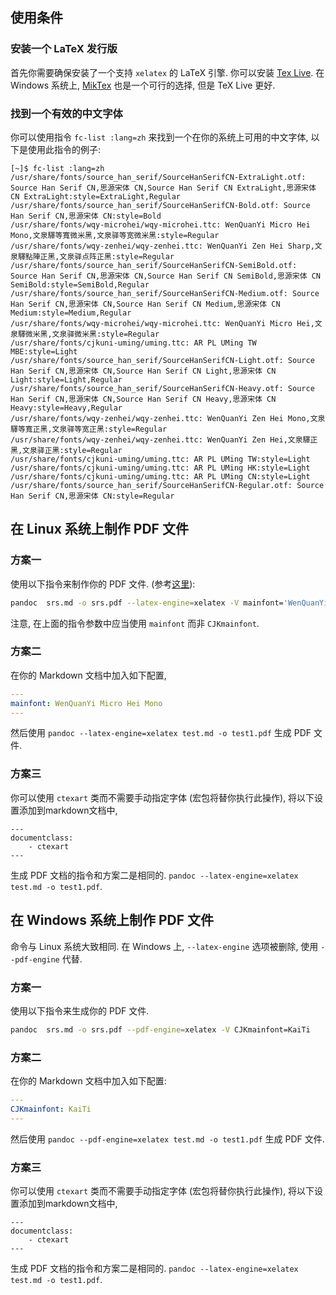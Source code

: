 ## 使用条件
### 安装一个 LaTeX 发行版
首先你需要确保安装了一个支持 `xelatex` 的 LaTeX 引擎. 你可以安装 [Tex Live](https://www.tug.org/texlive/quickinstall.html). 在 Windows 系统上, [MikTex](https://miktex.org/) 也是一个可行的选择, 但是 TeX Live 更好.
### 找到一个有效的中文字体
你可以使用指令 `fc-list :lang=zh` 来找到一个在你的系统上可用的中文字体, 以下是使用此指令的例子:
```
[~]$ fc-list :lang=zh
/usr/share/fonts/source_han_serif/SourceHanSerifCN-ExtraLight.otf: Source Han Serif CN,思源宋体 CN,Source Han Serif CN ExtraLight,思源宋体 CN ExtraLight:style=ExtraLight,Regular
/usr/share/fonts/source_han_serif/SourceHanSerifCN-Bold.otf: Source Han Serif CN,思源宋体 CN:style=Bold
/usr/share/fonts/wqy-microhei/wqy-microhei.ttc: WenQuanYi Micro Hei Mono,文泉驛等寬微米黑,文泉驿等宽微米黑:style=Regular
/usr/share/fonts/wqy-zenhei/wqy-zenhei.ttc: WenQuanYi Zen Hei Sharp,文泉驛點陣正黑,文泉驿点阵正黑:style=Regular
/usr/share/fonts/source_han_serif/SourceHanSerifCN-SemiBold.otf: Source Han Serif CN,思源宋体 CN,Source Han Serif CN SemiBold,思源宋体 CN SemiBold:style=SemiBold,Regular
/usr/share/fonts/source_han_serif/SourceHanSerifCN-Medium.otf: Source Han Serif CN,思源宋体 CN,Source Han Serif CN Medium,思源宋体 CN Medium:style=Medium,Regular
/usr/share/fonts/wqy-microhei/wqy-microhei.ttc: WenQuanYi Micro Hei,文泉驛微米黑,文泉驿微米黑:style=Regular
/usr/share/fonts/cjkuni-uming/uming.ttc: AR PL UMing TW MBE:style=Light
/usr/share/fonts/source_han_serif/SourceHanSerifCN-Light.otf: Source Han Serif CN,思源宋体 CN,Source Han Serif CN Light,思源宋体 CN Light:style=Light,Regular
/usr/share/fonts/source_han_serif/SourceHanSerifCN-Heavy.otf: Source Han Serif CN,思源宋体 CN,Source Han Serif CN Heavy,思源宋体 CN Heavy:style=Heavy,Regular
/usr/share/fonts/wqy-zenhei/wqy-zenhei.ttc: WenQuanYi Zen Hei Mono,文泉驛等寬正黑,文泉驿等宽正黑:style=Regular
/usr/share/fonts/wqy-zenhei/wqy-zenhei.ttc: WenQuanYi Zen Hei,文泉驛正黑,文泉驿正黑:style=Regular
/usr/share/fonts/cjkuni-uming/uming.ttc: AR PL UMing TW:style=Light
/usr/share/fonts/cjkuni-uming/uming.ttc: AR PL UMing HK:style=Light
/usr/share/fonts/cjkuni-uming/uming.ttc: AR PL UMing CN:style=Light
/usr/share/fonts/source_han_serif/SourceHanSerifCN-Regular.otf: Source Han Serif CN,思源宋体 CN:style=Regular
```
## 在 Linux 系统上制作 PDF 文件

### 方案一
使用以下指令来制作你的 PDF 文件. (参考[这里](http://pandoc.org/faqs.html#i-get-a-blank-document-when-i-try-to-convert-a-markdown-document-in-chinese-to-pdf-using-pandoc--o-test.pdf-test.markdown.)):
```bash
pandoc  srs.md -o srs.pdf --latex-engine=xelatex -V mainfont='WenQuanYi Micro Hei Mono'
```
注意, 在上面的指令参数中应当使用 `mainfont` 而非 `CJKmainfont`.

### 方案二
在你的 Markdown 文档中加入如下配置,
```yaml
---
mainfont: WenQuanYi Micro Hei Mono
---
```
然后使用 `pandoc --latex-engine=xelatex test.md -o test1.pdf` 生成 PDF 文件.

### 方案三
你可以使用 `ctexart` 类而不需要手动指定字体 (宏包将替你执行此操作), 将以下设置添加到markdown文档中,
```
---
documentclass:
    - ctexart
---
```
生成 PDF 文档的指令和方案二是相同的. `pandoc --latex-engine=xelatex test.md -o test1.pdf`.


## 在 Windows 系统上制作 PDF 文件
命令与 Linux 系统大致相同. 在 Windows 上, `--latex-engine` 选项被删除, 使用 `--pdf-engine` 代替.

### 方案一
使用以下指令来生成你的 PDF 文件.
```bash
pandoc  srs.md -o srs.pdf --pdf-engine=xelatex -V CJKmainfont=KaiTi
```
### 方案二
在你的 Markdown 文档中加入如下配置:
```yaml
---
CJKmainfont: KaiTi
---
```
然后使用 `pandoc --pdf-engine=xelatex test.md -o test1.pdf` 生成 PDF 文件.

### 方案三
你可以使用 `ctexart` 类而不需要手动指定字体 (宏包将替你执行此操作), 将以下设置添加到markdown文档中,
```
---
documentclass:
    - ctexart
---
```
生成 PDF 文档的指令和方案二是相同的. `pandoc --latex-engine=xelatex test.md -o test1.pdf`.